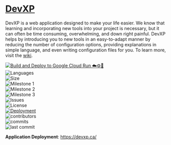 # [DevXP](https://devxp.ca/)

DevXP is a web application designed to make your life easier. We know that learning and incorporating new tools into your project is necessary, but it can often be time consuming, overwhelming, and down right painful. DevXP helps by introducing you to new tools in an easy-to-adapt manner by reducing the number of configuration options, providing explanations in simple language, and even writing configuration files for you. To learn more, visit the [wiki](https://github.com/devxp-ca/devxp/wiki).

[![Build and Deploy to Google Cloud Run ☁️⚙️🚀](https://github.com/devxp-ca/devxp/actions/workflows/deploy.yml/badge.svg?style=for-the-badge)](https://devxp.ca)  
![Languages](https://img.shields.io/github/languages/top/devxp-ca/devxp?style=plastic)  
![Size](https://img.shields.io/github/repo-size/devxp-ca/devxp?style=plastic)  
![Milestone 1](https://img.shields.io/github/milestones/progress/devxp-ca/devxp/1?style=plastic)  
![Milestone 2](https://img.shields.io/github/milestones/progress/devxp-ca/devxp/2?style=plastic)  
![Milestone 3](https://img.shields.io/github/milestones/progress/devxp-ca/devxp/3?style=plastic)  
![Issues](https://img.shields.io/github/issues/devxp-ca/devxp?style=plastic)  
![License](https://img.shields.io/github/license/devxp-ca/devxp?style=plastic)  
[![Deployment](https://img.shields.io/website?label=Deployment&style=plastic&url=https%3A%2F%2Fdevxp.ca)](https://devxp.ca)  
![contributors](https://img.shields.io/github/contributors/devxp-ca/devxp?style=plastic)  
![commits](https://img.shields.io/github/commit-activity/m/devxp-ca/devxp?style=plastic)  
![last commit](https://img.shields.io/github/last-commit/devxp-ca/devxp?style=plastic)  

**Application Deployment**: https://devxp.ca/
